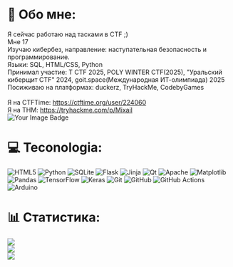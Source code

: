# 💫 Обо мне:
Я сейчас работаю над тасками в CTF ;)<br>
Мне 17 <br>
Изучаю кибербез, направление: наступательная безопасность и программирование.<br>
Языки: SQL, HTML/CSS, Python<br>
Принимал участие: T CTF 2025, POLY WINTER CTF(2025), "Уральский киберщит CTF" 2024, goit.space(Международная ИТ-олимпиада) 2025<br>
Посиживаю на платформах: duckerz, TryHackMe, CodebyGames <br><br>
Я на CTFTime: https://ctftime.org/user/224060<br>
Я на THM: https://tryhackme.com/p/Mixail
<br>
<img src="https://tryhackme-badges.s3.amazonaws.com/Mixail.png" alt="Your Image Badge" />
<br>


# 💻 Teconologia:
![HTML5](https://img.shields.io/badge/html5-%23E34F26.svg?style=for-the-badge&logo=html5&logoColor=white) ![Python](https://img.shields.io/badge/python-3670A0?style=for-the-badge&logo=python&logoColor=ffdd54) ![SQLite](https://img.shields.io/badge/sqlite-%2307405e.svg?style=for-the-badge&logo=sqlite&logoColor=white) ![Flask](https://img.shields.io/badge/flask-%23000.svg?style=for-the-badge&logo=flask&logoColor=white) ![Jinja](https://img.shields.io/badge/jinja-white.svg?style=for-the-badge&logo=jinja&logoColor=black) ![Qt](https://img.shields.io/badge/Qt-%23217346.svg?style=for-the-badge&logo=Qt&logoColor=white) ![Apache](https://img.shields.io/badge/apache-%23D42029.svg?style=for-the-badge&logo=apache&logoColor=white) ![Matplotlib](https://img.shields.io/badge/Matplotlib-%23ffffff.svg?style=for-the-badge&logo=Matplotlib&logoColor=black) ![Pandas](https://img.shields.io/badge/pandas-%23150458.svg?style=for-the-badge&logo=pandas&logoColor=white) ![TensorFlow](https://img.shields.io/badge/TensorFlow-%23FF6F00.svg?style=for-the-badge&logo=TensorFlow&logoColor=white) ![Keras](https://img.shields.io/badge/Keras-%23D00000.svg?style=for-the-badge&logo=Keras&logoColor=white) ![Git](https://img.shields.io/badge/git-%23F05033.svg?style=for-the-badge&logo=git&logoColor=white) ![GitHub](https://img.shields.io/badge/github-%23121011.svg?style=for-the-badge&logo=github&logoColor=white) ![GitHub Actions](https://img.shields.io/badge/github%20actions-%232671E5.svg?style=for-the-badge&logo=githubactions&logoColor=white) ![Arduino](https://img.shields.io/badge/-Arduino-00979D?style=for-the-badge&logo=Arduino&logoColor=white)
# 📊 Статистика:
![](https://github-readme-stats.vercel.app/api?username=TheHecker0122&theme=dark&hide_border=false&include_all_commits=false&count_private=false)<br/>
![](https://nirzak-streak-stats.vercel.app/?user=TheHecker0122&theme=dark&hide_border=false)<br/>
![](https://github-readme-stats.vercel.app/api/top-langs/?username=TheHecker0122&theme=dark&hide_border=false&include_all_commits=false&count_private=false&layout=compact)

<!-- Proudly created with GPRM ( https://gprm.itsvg.in ) -->
